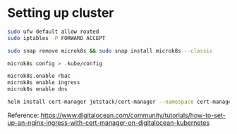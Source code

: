 # Setting up cluster

```sh
sudo ufw default allow routed
sudo iptables -P FORWARD ACCEPT

sudo snap remove microk8s && sudo snap install microk8s --classic

microk8s config > .kube/config 

microk8s.enable rbac
microk8s enable ingress
microk8s enable dns

helm install cert-manager jetstack/cert-manager --namespace cert-manager --version v1.1.0 --set installCRDs=true
```

Reference: https://www.digitalocean.com/community/tutorials/how-to-set-up-an-nginx-ingress-with-cert-manager-on-digitalocean-kubernetes
